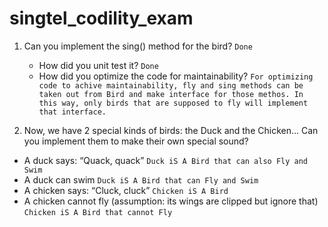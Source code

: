 # singtel_codility_exam

1. Can you implement the sing() method for the bird? `Done`
    - How did you unit test it? `Done` 
    - How did you optimize the code for maintainability? `For optimizing code to achive maintainability,
     fly and sing methods can be taken out from Bird and make interface for those methos. In this way, only birds that are supposed
     to fly will implement that interface.`

2. Now, we have 2 special kinds of birds: the Duck and the Chicken... Can you
implement them to make their own special sound?
 - A duck says: “Quack, quack” `Duck iS A Bird that can also Fly and Swim`
 - A duck can swim `Duck iS A Bird that can Fly and Swim`
 - A chicken says: “Cluck, cluck” `Chicken iS A Bird`
 - A chicken cannot fly (assumption: its wings are clipped but ignore that) `Chicken iS A Bird that cannot Fly`